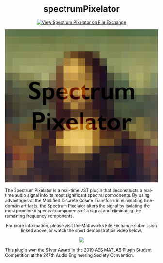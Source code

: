 <div  align="center">

# spectrumPixelator
[![View Spectrum Pixelator on File Exchange](https://www.mathworks.com/matlabcentral/images/matlab-file-exchange.svg)](https://www.mathworks.com/matlabcentral/fileexchange/72449-spectrum-pixelator)

<img width="600px" src="docs/logo.jpg">

</div>

The Spectrum Pixelator is a real-time VST plugin that deconstructs a real-time audio signal into its most significant spectral components. By using advantages of the Modified Discrete Cosine Transform in eliminating time-domain artifacts, the Spectrum Pixelator alters the signal by isolating the most prominent spectral components of a signal and eliminating the remaining frequency components.

<div  align="center">
<p>For more information, please visit the Mathworks File Exchange submission linked above, or watch the short demonstration video below.</p>
<a href="https://youtu.be/tT46hXvSd8Q"><img width="600px" src="docs/img/thumb.png"></a> 
</div>

This plugin won the Silver Award in the 2019 AES MATLAB Plugin Student Competition at the 247th Audio Engineering Society Convention.